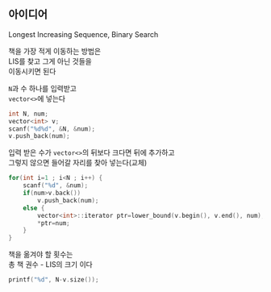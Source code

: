 ## 아이디어
Longest Increasing Sequence, Binary Search  
  
책을 가장 적게 이동하는 방법은  
LIS를 찾고 그게 아닌 것들을  
이동시키면 된다  
  
`N`과 수 하나를 입력받고  
`vector<>`에 넣는다
```cpp
int N, num;
vector<int> v;
scanf("%d%d", &N, &num);
v.push_back(num);
```
입력 받은 수가 `vector<>`의 뒤보다 크다면 뒤에 추가하고  
그렇지 않으면 들어갈 자리를 찾아 넣는다(교체)
```cpp
for(int i=1 ; i<N ; i++) {
	scanf("%d", &num);
	if(num>v.back())
		v.push_back(num);
	else {
		vector<int>::iterator ptr=lower_bound(v.begin(), v.end(), num);
		*ptr=num;
	}
}
```
책을 옮겨야 할 횟수는  
총 책 권수 - LIS의 크기 이다
```cpp
printf("%d", N-v.size());
```
